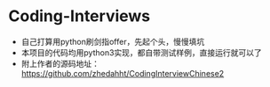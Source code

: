 # Coding-Interviews
- 自己打算用python刷剑指offer，先起个头，慢慢填坑
- 本项目的代码均用python3实现，都自带测试样例，直接运行就可以了
- 附上作者的源码地址：https://github.com/zhedahht/CodingInterviewChinese2

